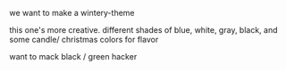 we want to make a wintery-theme

this one's more creative. different shades of blue, white, gray, black, and some candle/ christmas colors for flavor

want to mack black / green hacker